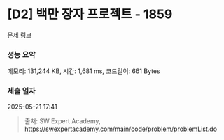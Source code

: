 # [D2] 백만 장자 프로젝트 - 1859 

[문제 링크](https://swexpertacademy.com/main/code/problem/problemDetail.do?contestProbId=AV5LrsUaDxcDFAXc) 

### 성능 요약

메모리: 131,244 KB, 시간: 1,681 ms, 코드길이: 661 Bytes

### 제출 일자

2025-05-21 17:41



> 출처: SW Expert Academy, https://swexpertacademy.com/main/code/problem/problemList.do